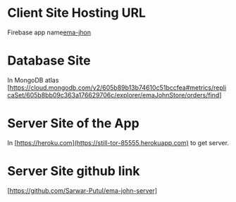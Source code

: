 # Client Site Hosting URL
Firebase app name[ema-jhon](https://ema-john-4f7da.web.app)

# Database Site

In MongoDB atlas [https://cloud.mongodb.com/v2/605b89b13b74610c51bccfea#metrics/replicaSet/605b8bb09c363a176629706c/explorer/emaJohnStore/orders/find]

# Server Site of the App

In [https://heroku.com](https://still-tor-85555.herokuapp.com) to get server.

# Server Site github link
[https://github.com/Sarwar-Putul/ema-john-server]

